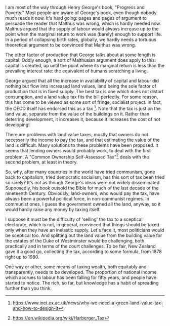 
I am most of the way through Henry George's book, "Progress and Poverty."
Most people are aware of George's book, even though nobody much reads it now.
It's hard going: pages and pages of argument to persuade the reader that Malthus was wrong, 
which is hardly needed now. Malthus argued that the supply of labour would always increase
up to the point when the marginal return to work was (barely) enough to support life.
In a period of collapsing birth rates, globally, we hardly needs a tortuous theoretical argument to be convinced that Malthus was wrong. 

The other factor of production that George talks about at some length is capital. Oddly enough, a sort of Malthusian argument does apply to this: capital is created, up until the point where its marginal return is less than the prevailing interest rate: the equivalent of humans scratching a living.

George argued that all the increase in availability of capital and labour did nothing but flow into increased land values, land being the sole factor of production that is in fixed supply. The best tax is one which does not distort consumption, and a land value tax fits the bill perfectly. 
For some reason, this has come to be viewed as some sort of fringe, socialist project. In fact, the OECD itself has endorsed this as a tax [^1]. Note that the tax is just on the land value, separate from the value of the buildings on it. Rather than deterring development, it increases it, because it increases the cost of not developing!

There are problems with land value taxes, mostly that owners do not necessarily the income to pay the tax, and that estimating the value of the land is difficult. Many solutions to these problems have been proposed. It seems that lending owners would probably work, to deal with the first problem. A "Common Ownership Self-Assessed Tax"[^2] deals with the second problem, at least in theory.

So, why, after many countries in the world have tried communism, gone back to capitalism, tried democratic socialism, has this sort of tax been tried so rarely? It's not as though George's ideas were not widely disseminated. Supposedly, his book outsold the Bible for much of the last decade of the nineteenth Century. 
Obviously, land-owners, who would pay the tax, have always been a powerful political force, in non-communist regimes. In communist ones, I guess the government owned all the land, anyway, so it would hardly raise any money by taxing itself. 

I suppose it must be the difficulty of 'selling' the tax to a sceptical electorate, which is not, in general, convinced that things should be taxed only when they have an inelastic supply. Let's face it, most politicians would be sceptical too. And splitting out the land value from the building value for the estates of the Duke of Westminster would be challenging, both practically and in terms of the court challenges. To be fair, New Zealand gave it a good go, collecting the tax, according to some formula, from 1878 right up to 1980. 

One way or other, some means of taxing wealth, both equitably and transparently, needs to be developed. The proportion of national income which accrues to labour has been falling for fifty years, and people have started to notice. The rich, so far, but knowledge has a habit of spreading further than you think.

[^1]: <https://www.inet.ox.ac.uk/news/why-we-need-a-green-land-value-tax-and-how-to-design-it>
[^2]: <https://en.wikipedia.org/wiki/Harberger_Tax>

